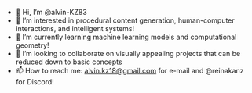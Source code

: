- 👋 Hi, I’m @alvin-KZ83
- 👀 I’m interested in procedural content generation, human-computer interactions, and intelligent systems!
- 🌱 I’m currently learning machine learning models and computational geometry!
- 💞️ I’m looking to collaborate on visually appealing projects that can be reduced down to basic concepts
- 📫 How to reach me: alvin.kz18@gmail.com for e-mail and @reinakanz for Discord!

<!---
alvin-KZ83/alvin-KZ83 is a ✨ special ✨ repository because its `README.md` (this file) appears on your GitHub profile.
You can click the Preview link to take a look at your changes.
--->
